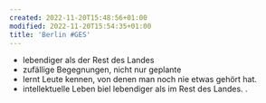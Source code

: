 ```yaml
---
created: 2022-11-20T15:48:56+01:00
modified: 2022-11-20T15:54:35+01:00
title: 'Berlin #GES'
---
```


- lebendiger als der Rest des Landes
- zufällige Begegnungen, nicht nur geplante
- lernt Leute kennen, von denen man noch nie etwas gehört hat.
- intellektuelle Leben biel lebendiger als im Rest des Landes.
.

